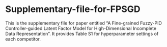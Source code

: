 # Supplementary-file-for-FPSGD
This is the supplementary file for paper entitled “A Fine-grained Fuzzy-PID Controller-guided Latent Factor Model for High-Dimensional Incomplete Data Representation”. It provides Table S1 for hyperparameter settings of each competitor.
